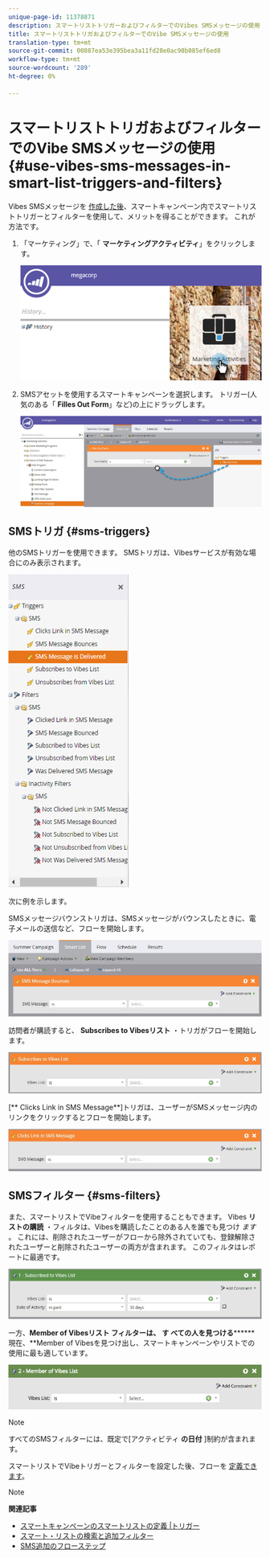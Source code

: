 ```yaml
---
unique-page-id: 11378871
description: スマートリストトリガーおよびフィルターでのVibes SMSメッセージの使用 — Marketto Docs — 製品ドキュメント
title: スマートリストトリガおよびフィルターでのVibe SMSメッセージの使用
translation-type: tm+mt
source-git-commit: 00887ea53e395bea3a11fd28e0ac98b085ef6ed8
workflow-type: tm+mt
source-wordcount: '289'
ht-degree: 0%

---
```



# スマートリストトリガおよびフィルターでのVibe SMSメッセージの使用 {#use-vibes-sms-messages-in-smart-list-triggers-and-filters}

Vibes SMSメッセージを [作成した後](create-a-vibes-sms-message.md)、スマートキャンペーン内でスマートリストトリガーとフィルターを使用して、メリットを得ることができます。 これが方法です。

1. 「マーケティング」で、「 **マーケティングアクティビティ**」をクリックします。

   ![](assets/image2016-7-28-9-3a48-3a32.png)

1. SMSアセットを使用するスマートキャンペーンを選択します。 トリガー(人気のある「 **Filles Out Form**」など)の上にドラッグします。

   ![](assets/fills-out-form-pull-over.jpg)

## SMSトリガ {#sms-triggers}

他のSMSトリガーを使用できます。 SMSトリガは、Vibesサービスが有効な場合にのみ表示されます。

![](assets/new-sms-search2.png)

次に例を示します。

SMSメッセージバウンストリガは、SMSメッセージがバウンスしたときに、電子メールの送信など、フローを開始します。

![](assets/sms-message-bounces-real.jpg)

訪問者が購読すると、 **Subscribes to Vibesリスト** ・トリガがフローを開始します。

![](assets/subscribes-to-vibes-list-real.jpg)

[** Clicks Link in SMS Message**]トリガは、ユーザーがSMSメッセージ内のリンクをクリックするとフローを開始します。

![](assets/clicks-link-in-sms-message.jpg)

## SMSフィルター {#sms-filters}

また、スマートリストでVibeフィルターを使用することもできます。 Vibes **リストの購読** ・フィルタは、Vibesを購読したことのある人を誰でも見つけ *ます* 。 これには、削除されたユーザーがフローから除外されていても、登録解除されたユーザーと削除されたユーザーの両方が含まれます。 このフィルタはレポートに最適です。

![](assets/subscribed-to-vibes-list-filter-real.jpg)

一方、**Member of Vibesリスト **フィルターは、** す **べての人を見つける********** 現在、**Member of Vibesを見つけ出し、スマートキャンペーンやリストでの使用に最も適しています。

![](assets/image001.png)

>[!NOTE]
>
>すべてのSMSフィルターには、既定で[アクティビティ **の日付** ]制約が含まれます。

スマートリストでVibeトリガーとフィルターを設定した後、フローを [定義できます](add-a-flow-step-for-sms.md)。

>[!NOTE]
>
>**関連記事**
>
>* [スマートキャンペーンのスマートリストの定義 |トリガー](../../../product-docs/core-marketo-concepts/smart-campaigns/creating-a-smart-campaign/define-smart-list-for-smart-campaign-trigger.md)
>* [スマート・リストの検索と追加フィルター](../../../product-docs/core-marketo-concepts/smart-lists-and-static-lists/creating-a-smart-list/find-and-add-filters-to-a-smart-list.md)
>* [SMS追加のフローステップ](add-a-flow-step-for-sms.md)

>



